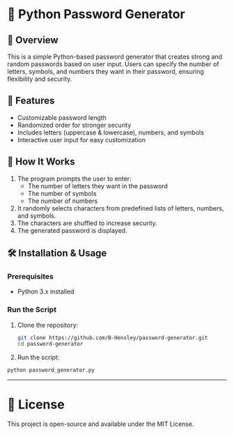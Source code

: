 # 🔐 Python Password Generator  

## 📌 Overview  
This is a simple Python-based password generator that creates strong and random passwords based on user input. Users can specify the number of letters, symbols, and numbers they want in their password, ensuring flexibility and security.  

## 🎯 Features  
- Customizable password length  
- Randomized order for stronger security  
- Includes letters (uppercase & lowercase), numbers, and symbols  
- Interactive user input for easy customization  

## 🚀 How It Works  
1. The program prompts the user to enter:  
   - The number of letters they want in the password  
   - The number of symbols  
   - The number of numbers  
2. It randomly selects characters from predefined lists of letters, numbers, and symbols.  
3. The characters are shuffled to increase security.  
4. The generated password is displayed.  

## 🛠️ Installation & Usage  
### Prerequisites  
- Python 3.x installed  

### Run the Script  
1. Clone the repository:  
   ```sh
   git clone https://github.com/B-Hensley/password-generator.git
   cd password-generator
   ```
2. Run the script:
  ```sh
  python password_generator.py
  ```
---

# 📜 License
This project is open-source and available under the MIT License.
